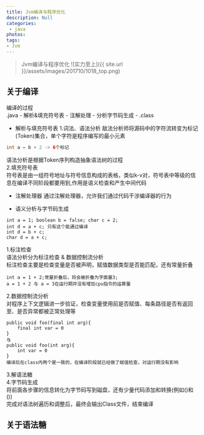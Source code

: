 ```yaml
---
title: Jvm编译与程序优化
description: Null
categories:
 - java
photos:
tags:
- Jvm
---
```


> Jvm编译与程序优化
![实力至上]({{ site.url }}/assets/images/201710/1018_top.png)

## 关于编译
编译的过程<br/>
.java - 解析&填充符号表 - 注解处理 - 分析字节码生成 - .class<br/>
- 解析与填充符号表
1.词法、语法分析
敌法分析师将源码中的字符流转变为标记(Token)集合，单个字符是程序编写的最小元素
```java
int a = b + 2 -> 6个标记
```
语法分析是根据Token序列构造抽象语法树的过程<br/>
2.填充符号表<br/>
符号表是由一组符号地址与符号信息构成的表格，类似k-v对，符号表中等级的信息在编译不同阶段都要用到,作用是语义检查和产生中间代码

- 注解处理器
通过注解处理器，允许我们通过代码干涉编译器的行为

- 语义分析与字节码生成
```
int a = 1; boolean b = false; char c = 2;
int d = a + c; 只有这个能通过编译
int d = b + c;
char d = a + c;
```
1.标注检查<br/>
语法分析分为标注检查 & 数据控制流分析<br/>
标注检查主要是检查变量是否被声明，赋值数据类型是否能匹配，还有常量折叠
```
int a = 1 + 2;常量折叠后，将会被折叠为字面量3;
a = 1 + 2 与 a = 3在运行期并没有增加cpu指令的运算量
```
2.数据控制流分析<br/>
对程序上下文逻辑进一步验证，检查变量使用前是否赋值、每条路径是否有返回至、是否异常都被正常处理等
```
public void foo(final int arg){
	final int var = 0
}
与
public void foo(int arg){
	int var = 0
}
编译后在class内两个是一致的，在编译阶段就已经做了赋值检查，对运行期没有影响
```
3.解语法糖<br/>
4.字节码生成<br/>
将前面各步骤的信息转化为字节码写到磁盘，还有少量代码添加和转换(例如<init>()和<clinit>())<br/>
完成对语法树遍历和调整后，最终会输出Class文件，结束编译

## 关于语法糖